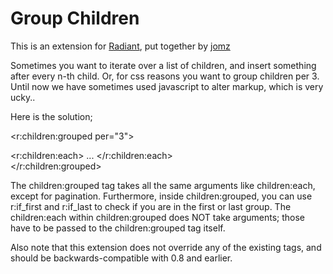 # Group Children

This is an extension for [Radiant][1], put together by [jomz][2]

Sometimes you want to iterate over a list of children, and insert something after every n-th child.
Or, for css reasons you want to group children per 3.
Until now we have sometimes used javascript to alter markup, which is very ucky..

Here is the solution;

  <r:children:grouped per="3">
    <div>
      <r:children:each> ... </r:children:each>
    </div>
  </r:children:grouped>

The children:grouped tag takes all the same arguments like children:each, except for pagination.
Furthermore, inside children:grouped, you can use r:if\_first and r:if\_last to check if you are in the first or last group.
The children:each within children:grouped does NOT take arguments; those have to be passed to the children:grouped tag itself.

Also note that this extension does not override any of the existing tags, and should be backwards-compatible with 0.8 and earlier.


[1]: http://radiantcms.org/ "Radiant: Content management simplified"
[2]: http://hardcoreforkingaction.com "Hard-core forking action: a low frequency, web-tech blog by Benny Degezelle"

